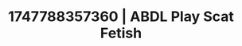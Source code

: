 ---
categories:
- Respectful sex
- VR porn
- Midnight surrender
- Hawk Tuah
- Hands behind back
image: /assets/images/1747788357360.jpg
layout: post
seo:
  description: Featured content with high-quality Scat Fetish, ABDL Play. HD images
    available.
  keywords: Scat Fetish, ABDL Play
  og_image: /assets/images/1747788357360.jpg
  schema_type: VisualArtwork
tags:
- ABDL Play
- Scat Fetish
- '#1747788357360'
title: 1747788357360 | ABDL Play Scat Fetish
---